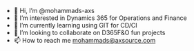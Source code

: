 - 👋 Hi, I’m @mohammads-axs
- 👀 I’m interested in Dynamics 365 for Operations and Finance 
- 🌱 I’m currently learning using GIT for CD/CI
- 💞️ I’m looking to collaborate on D365F&O fun projects
- 📫 How to reach me mohammads@axsource.com

<!---
mohammads-axs/mohammads-axs is a ✨ special ✨ repository because its `README.md` (this file) appears on your GitHub profile.
You can click the Preview link to take a look at your changes.
--->
